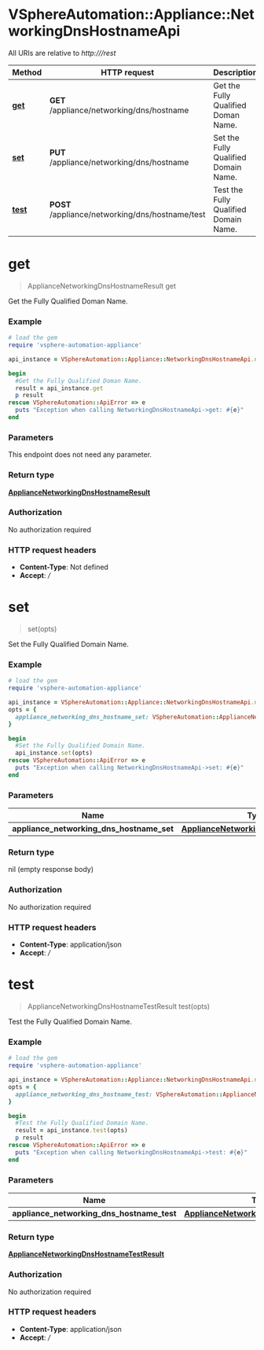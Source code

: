 # VSphereAutomation::Appliance::NetworkingDnsHostnameApi

All URIs are relative to *http:///rest*

Method | HTTP request | Description
------------- | ------------- | -------------
[**get**](NetworkingDnsHostnameApi.md#get) | **GET** /appliance/networking/dns/hostname | Get the Fully Qualified Doman Name.
[**set**](NetworkingDnsHostnameApi.md#set) | **PUT** /appliance/networking/dns/hostname | Set the Fully Qualified Domain Name.
[**test**](NetworkingDnsHostnameApi.md#test) | **POST** /appliance/networking/dns/hostname/test | Test the Fully Qualified Domain Name.


# **get**
> ApplianceNetworkingDnsHostnameResult get

Get the Fully Qualified Doman Name.

### Example
```ruby
# load the gem
require 'vsphere-automation-appliance'

api_instance = VSphereAutomation::Appliance::NetworkingDnsHostnameApi.new

begin
  #Get the Fully Qualified Doman Name.
  result = api_instance.get
  p result
rescue VSphereAutomation::ApiError => e
  puts "Exception when calling NetworkingDnsHostnameApi->get: #{e}"
end
```

### Parameters
This endpoint does not need any parameter.

### Return type

[**ApplianceNetworkingDnsHostnameResult**](ApplianceNetworkingDnsHostnameResult.md)

### Authorization

No authorization required

### HTTP request headers

 - **Content-Type**: Not defined
 - **Accept**: */*



# **set**
> set(opts)

Set the Fully Qualified Domain Name.

### Example
```ruby
# load the gem
require 'vsphere-automation-appliance'

api_instance = VSphereAutomation::Appliance::NetworkingDnsHostnameApi.new
opts = {
  appliance_networking_dns_hostname_set: VSphereAutomation::ApplianceNetworkingDnsHostnameSet.new # ApplianceNetworkingDnsHostnameSet | 
}

begin
  #Set the Fully Qualified Domain Name.
  api_instance.set(opts)
rescue VSphereAutomation::ApiError => e
  puts "Exception when calling NetworkingDnsHostnameApi->set: #{e}"
end
```

### Parameters

Name | Type | Description  | Notes
------------- | ------------- | ------------- | -------------
 **appliance_networking_dns_hostname_set** | [**ApplianceNetworkingDnsHostnameSet**](ApplianceNetworkingDnsHostnameSet.md)|  | [optional] 

### Return type

nil (empty response body)

### Authorization

No authorization required

### HTTP request headers

 - **Content-Type**: application/json
 - **Accept**: */*



# **test**
> ApplianceNetworkingDnsHostnameTestResult test(opts)

Test the Fully Qualified Domain Name.

### Example
```ruby
# load the gem
require 'vsphere-automation-appliance'

api_instance = VSphereAutomation::Appliance::NetworkingDnsHostnameApi.new
opts = {
  appliance_networking_dns_hostname_test: VSphereAutomation::ApplianceNetworkingDnsHostnameTest.new # ApplianceNetworkingDnsHostnameTest | 
}

begin
  #Test the Fully Qualified Domain Name.
  result = api_instance.test(opts)
  p result
rescue VSphereAutomation::ApiError => e
  puts "Exception when calling NetworkingDnsHostnameApi->test: #{e}"
end
```

### Parameters

Name | Type | Description  | Notes
------------- | ------------- | ------------- | -------------
 **appliance_networking_dns_hostname_test** | [**ApplianceNetworkingDnsHostnameTest**](ApplianceNetworkingDnsHostnameTest.md)|  | [optional] 

### Return type

[**ApplianceNetworkingDnsHostnameTestResult**](ApplianceNetworkingDnsHostnameTestResult.md)

### Authorization

No authorization required

### HTTP request headers

 - **Content-Type**: application/json
 - **Accept**: */*



